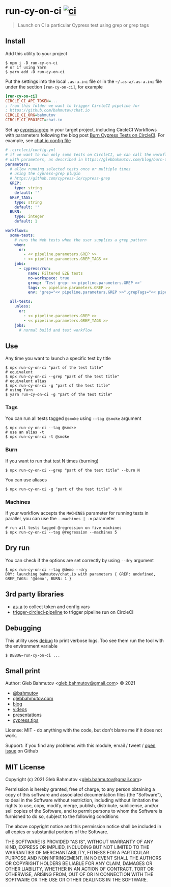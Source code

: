 # run-cy-on-ci [![ci](https://github.com/bahmutov/run-cy-on-ci/actions/workflows/ci.yml/badge.svg?branch=main)](https://github.com/bahmutov/run-cy-on-ci/actions/workflows/ci.yml)
> Launch on CI a particular Cypress test using grep or grep tags

## Install

Add this utility to your project

```
$ npm i -D run-cy-on-ci
# or if using Yarn
$ yarn add -D run-cy-on-ci
```

Put the settings into the local `.as-a.ini` file or in the `~/.as-a/.as-a.ini` file under the section `[run-cy-on-ci]`, for example

```ini
[run-cy-on-ci]
CIRCLE_CI_API_TOKEN=...
; from this folder we want to trigger CircleCI pipeline for
; https://github.com/bahmutov/chat.io
CIRCLE_CI_ORG=bahmutov
CIRCLE_CI_PROJECT=chat.io
```

Set up [cypress-grep](https://github.com/cypress-io/cypress-grep) in your target project, including CircleCI Workflows with parameters following the blog post [Burn Cypress Tests on CircleCI](https://glebbahmutov.com/blog/burn-tests-on-circle/). For example, see [chat.io config file](https://github.com/bahmutov/chat.io/blob/main/.circleci/config.yml)

```yml
# .circleci/config.yml
# if we want to run only some tests on CircleCI, we can call the workflow
# with parameters, as described in https://glebbahmutov.com/blog/burn-tests-on-circle/
parameters:
  # allow running selected tests once or multiple times
  # using the cypress-grep plugin
  # https://github.com/cypress-io/cypress-grep
  GREP:
    type: string
    default: ''
  GREP_TAGS:
    type: string
    default: ''
  BURN:
    type: integer
    default: 1

workflows:
  some-tests:
    # runs the Web tests when the user supplies a grep pattern
    when:
      or:
        - << pipeline.parameters.GREP >>
        - << pipeline.parameters.GREP_TAGS >>
    jobs:
      - cypress/run:
          name: Filtered E2E tests
          no-workspace: true
          group: 'Test grep: << pipeline.parameters.GREP >>'
          tags: << pipeline.parameters.GREP >>
          env: 'grep="<< pipeline.parameters.GREP >>",grepTags="<< pipeline.parameters.GREP_TAGS >>",grepBurn=<< pipeline.parameters.BURN >>'

  all-tests:
    unless:
      or:
        - << pipeline.parameters.GREP >>
        - << pipeline.parameters.GREP_TAGS >>
    jobs:
      # normal build and test workflow
```

## Use

Any time you want to launch a specific test by title

```shell
$ npx run-cy-on-ci "part of the test title"
# equivalent
$ npx run-cy-on-ci --grep "part of the test title"
# equivalent alias
$ npx run-cy-on-ci -g "part of the test title"
# using Yarn
$ yarn run-cy-on-ci -g "part of the test title"
```

### Tags

You can run all tests tagged `@smoke` using `--tag @smoke` argument

```shell
$ npx run-cy-on-ci --tag @smoke
# use an alias -t
$ npx run-cy-on-ci -t @smoke
```

### Burn

If you want to run that test N times (burning)

```shell
$ npx run-cy-on-ci --grep "part of the test title" --burn N
```

You can use aliases

```shell
$ npx run-cy-on-ci -g "part of the test title" -b N
```

### Machines

If your workflow accepts the `MACHINES` parameter for running tests in parallel, you can use the `--machines | -n` parameter

```shell
# run all tests tagged @regression on five machines
$ npx run-cy-on-ci --tag @regression --machines 5
```

## Dry run

You can check if the options are set correctly by using `--dry` argument

```shell
$ npx run-cy-on-ci --tag @demo --dry
DRY: launching bahmutov/chat.io with parameters { GREP: undefined, GREP_TAGS: '@demo', BURN: 1 }
```

## 3rd party libraries

- [as-a](https://github.com/bahmutov/as-a) to collect token and config vars
- [trigger-circleci-pipeline](https://github.com/bahmutov/trigger-circleci-pipeline) to trigger pipeline run on CircleCI

## Debugging

This utility uses [debug](https://www.npmjs.com/package/debug) to print verbose logs. Too see them run the tool with the environment variable

```
$ DEBUG=run-cy-on-ci ...
```

## Small print

Author: Gleb Bahmutov &lt;gleb.bahmutov@gmail.com&gt; &copy; 2021

- [@bahmutov](https://twitter.com/bahmutov)
- [glebbahmutov.com](https://glebbahmutov.com)
- [blog](https://glebbahmutov.com/blog)
- [videos](https://www.youtube.com/glebbahmutov)
- [presentations](https://slides.com/bahmutov)
- [cypress.tips](https://cypress.tips)

License: MIT - do anything with the code, but don't blame me if it does not work.

Support: if you find any problems with this module, email / tweet /
[open issue](https://github.com/bahmutov/run-cy-on-ci/issues) on Github

## MIT License

Copyright (c) 2021 Gleb Bahmutov &lt;gleb.bahmutov@gmail.com&gt;

Permission is hereby granted, free of charge, to any person
obtaining a copy of this software and associated documentation
files (the "Software"), to deal in the Software without
restriction, including without limitation the rights to use,
copy, modify, merge, publish, distribute, sublicense, and/or sell
copies of the Software, and to permit persons to whom the
Software is furnished to do so, subject to the following
conditions:

The above copyright notice and this permission notice shall be
included in all copies or substantial portions of the Software.

THE SOFTWARE IS PROVIDED "AS IS", WITHOUT WARRANTY OF ANY KIND,
EXPRESS OR IMPLIED, INCLUDING BUT NOT LIMITED TO THE WARRANTIES
OF MERCHANTABILITY, FITNESS FOR A PARTICULAR PURPOSE AND
NONINFRINGEMENT. IN NO EVENT SHALL THE AUTHORS OR COPYRIGHT
HOLDERS BE LIABLE FOR ANY CLAIM, DAMAGES OR OTHER LIABILITY,
WHETHER IN AN ACTION OF CONTRACT, TORT OR OTHERWISE, ARISING
FROM, OUT OF OR IN CONNECTION WITH THE SOFTWARE OR THE USE OR
OTHER DEALINGS IN THE SOFTWARE.
